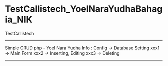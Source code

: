 # TestCallistech_YoelNaraYudhaBahagia_NIK
TestCallistech
_____________________________________________________________

Simple CRUD php - Yoel Nara Yudha
  Info  : Config  ->  Database Setting
          xxx1    ->  Main Form
          xxx2    ->  Inserting, Editing
          xxx3    ->  Deleting
_____________________________________________________________

